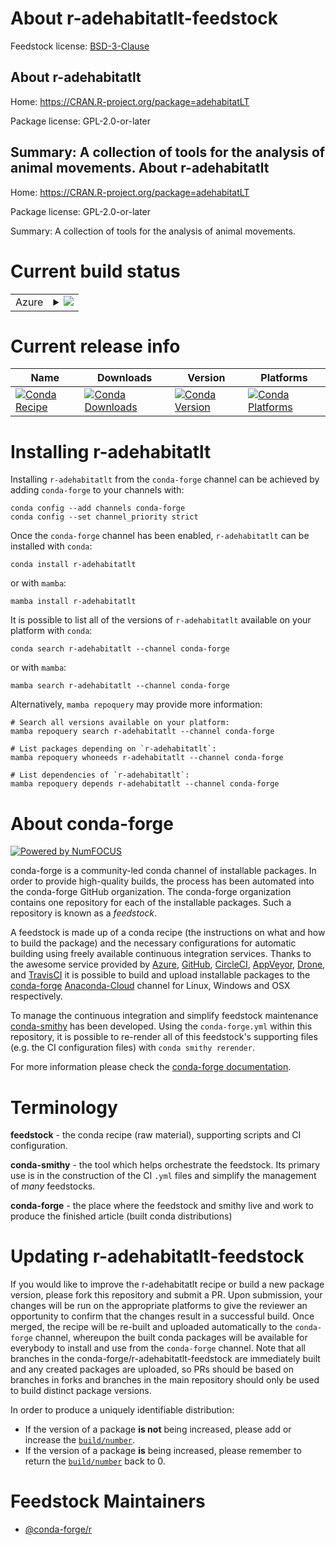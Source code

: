 About r-adehabitatlt-feedstock
==============================

Feedstock license: [BSD-3-Clause](https://github.com/conda-forge/r-adehabitatlt-feedstock/blob/main/LICENSE.txt)

About r-adehabitatlt
--------------------

Home: https://CRAN.R-project.org/package=adehabitatLT

Package license: GPL-2.0-or-later

Summary: A collection of tools for the analysis of animal movements.
About r-adehabitatlt
--------------------

Home: https://CRAN.R-project.org/package=adehabitatLT

Package license: GPL-2.0-or-later

Summary: A collection of tools for the analysis of animal movements.

Current build status
====================


<table>
    
  <tr>
    <td>Azure</td>
    <td>
      <details>
        <summary>
          <a href="https://dev.azure.com/conda-forge/feedstock-builds/_build/latest?definitionId=2356&branchName=main">
            <img src="https://dev.azure.com/conda-forge/feedstock-builds/_apis/build/status/r-adehabitatlt-feedstock?branchName=main">
          </a>
        </summary>
        <table>
          <thead><tr><th>Variant</th><th>Status</th></tr></thead>
          <tbody><tr>
              <td>linux_64_r_base4.2</td>
              <td>
                <a href="https://dev.azure.com/conda-forge/feedstock-builds/_build/latest?definitionId=2356&branchName=main">
                  <img src="https://dev.azure.com/conda-forge/feedstock-builds/_apis/build/status/r-adehabitatlt-feedstock?branchName=main&jobName=linux&configuration=linux%20linux_64_r_base4.2" alt="variant">
                </a>
              </td>
            </tr><tr>
              <td>linux_64_r_base4.3</td>
              <td>
                <a href="https://dev.azure.com/conda-forge/feedstock-builds/_build/latest?definitionId=2356&branchName=main">
                  <img src="https://dev.azure.com/conda-forge/feedstock-builds/_apis/build/status/r-adehabitatlt-feedstock?branchName=main&jobName=linux&configuration=linux%20linux_64_r_base4.3" alt="variant">
                </a>
              </td>
            </tr><tr>
              <td>osx_64_r_base4.2</td>
              <td>
                <a href="https://dev.azure.com/conda-forge/feedstock-builds/_build/latest?definitionId=2356&branchName=main">
                  <img src="https://dev.azure.com/conda-forge/feedstock-builds/_apis/build/status/r-adehabitatlt-feedstock?branchName=main&jobName=osx&configuration=osx%20osx_64_r_base4.2" alt="variant">
                </a>
              </td>
            </tr><tr>
              <td>osx_64_r_base4.3</td>
              <td>
                <a href="https://dev.azure.com/conda-forge/feedstock-builds/_build/latest?definitionId=2356&branchName=main">
                  <img src="https://dev.azure.com/conda-forge/feedstock-builds/_apis/build/status/r-adehabitatlt-feedstock?branchName=main&jobName=osx&configuration=osx%20osx_64_r_base4.3" alt="variant">
                </a>
              </td>
            </tr><tr>
              <td>win_64</td>
              <td>
                <a href="https://dev.azure.com/conda-forge/feedstock-builds/_build/latest?definitionId=2356&branchName=main">
                  <img src="https://dev.azure.com/conda-forge/feedstock-builds/_apis/build/status/r-adehabitatlt-feedstock?branchName=main&jobName=win&configuration=win%20win_64_" alt="variant">
                </a>
              </td>
            </tr>
          </tbody>
        </table>
      </details>
    </td>
  </tr>
</table>

Current release info
====================

| Name | Downloads | Version | Platforms |
| --- | --- | --- | --- |
| [![Conda Recipe](https://img.shields.io/badge/recipe-r--adehabitatlt-green.svg)](https://anaconda.org/conda-forge/r-adehabitatlt) | [![Conda Downloads](https://img.shields.io/conda/dn/conda-forge/r-adehabitatlt.svg)](https://anaconda.org/conda-forge/r-adehabitatlt) | [![Conda Version](https://img.shields.io/conda/vn/conda-forge/r-adehabitatlt.svg)](https://anaconda.org/conda-forge/r-adehabitatlt) | [![Conda Platforms](https://img.shields.io/conda/pn/conda-forge/r-adehabitatlt.svg)](https://anaconda.org/conda-forge/r-adehabitatlt) |

Installing r-adehabitatlt
=========================

Installing `r-adehabitatlt` from the `conda-forge` channel can be achieved by adding `conda-forge` to your channels with:

```
conda config --add channels conda-forge
conda config --set channel_priority strict
```

Once the `conda-forge` channel has been enabled, `r-adehabitatlt` can be installed with `conda`:

```
conda install r-adehabitatlt
```

or with `mamba`:

```
mamba install r-adehabitatlt
```

It is possible to list all of the versions of `r-adehabitatlt` available on your platform with `conda`:

```
conda search r-adehabitatlt --channel conda-forge
```

or with `mamba`:

```
mamba search r-adehabitatlt --channel conda-forge
```

Alternatively, `mamba repoquery` may provide more information:

```
# Search all versions available on your platform:
mamba repoquery search r-adehabitatlt --channel conda-forge

# List packages depending on `r-adehabitatlt`:
mamba repoquery whoneeds r-adehabitatlt --channel conda-forge

# List dependencies of `r-adehabitatlt`:
mamba repoquery depends r-adehabitatlt --channel conda-forge
```


About conda-forge
=================

[![Powered by
NumFOCUS](https://img.shields.io/badge/powered%20by-NumFOCUS-orange.svg?style=flat&colorA=E1523D&colorB=007D8A)](https://numfocus.org)

conda-forge is a community-led conda channel of installable packages.
In order to provide high-quality builds, the process has been automated into the
conda-forge GitHub organization. The conda-forge organization contains one repository
for each of the installable packages. Such a repository is known as a *feedstock*.

A feedstock is made up of a conda recipe (the instructions on what and how to build
the package) and the necessary configurations for automatic building using freely
available continuous integration services. Thanks to the awesome service provided by
[Azure](https://azure.microsoft.com/en-us/services/devops/), [GitHub](https://github.com/),
[CircleCI](https://circleci.com/), [AppVeyor](https://www.appveyor.com/),
[Drone](https://cloud.drone.io/welcome), and [TravisCI](https://travis-ci.com/)
it is possible to build and upload installable packages to the
[conda-forge](https://anaconda.org/conda-forge) [Anaconda-Cloud](https://anaconda.org/)
channel for Linux, Windows and OSX respectively.

To manage the continuous integration and simplify feedstock maintenance
[conda-smithy](https://github.com/conda-forge/conda-smithy) has been developed.
Using the ``conda-forge.yml`` within this repository, it is possible to re-render all of
this feedstock's supporting files (e.g. the CI configuration files) with ``conda smithy rerender``.

For more information please check the [conda-forge documentation](https://conda-forge.org/docs/).

Terminology
===========

**feedstock** - the conda recipe (raw material), supporting scripts and CI configuration.

**conda-smithy** - the tool which helps orchestrate the feedstock.
                   Its primary use is in the construction of the CI ``.yml`` files
                   and simplify the management of *many* feedstocks.

**conda-forge** - the place where the feedstock and smithy live and work to
                  produce the finished article (built conda distributions)


Updating r-adehabitatlt-feedstock
=================================

If you would like to improve the r-adehabitatlt recipe or build a new
package version, please fork this repository and submit a PR. Upon submission,
your changes will be run on the appropriate platforms to give the reviewer an
opportunity to confirm that the changes result in a successful build. Once
merged, the recipe will be re-built and uploaded automatically to the
`conda-forge` channel, whereupon the built conda packages will be available for
everybody to install and use from the `conda-forge` channel.
Note that all branches in the conda-forge/r-adehabitatlt-feedstock are
immediately built and any created packages are uploaded, so PRs should be based
on branches in forks and branches in the main repository should only be used to
build distinct package versions.

In order to produce a uniquely identifiable distribution:
 * If the version of a package **is not** being increased, please add or increase
   the [``build/number``](https://docs.conda.io/projects/conda-build/en/latest/resources/define-metadata.html#build-number-and-string).
 * If the version of a package **is** being increased, please remember to return
   the [``build/number``](https://docs.conda.io/projects/conda-build/en/latest/resources/define-metadata.html#build-number-and-string)
   back to 0.

Feedstock Maintainers
=====================

* [@conda-forge/r](https://github.com/conda-forge/r/)

